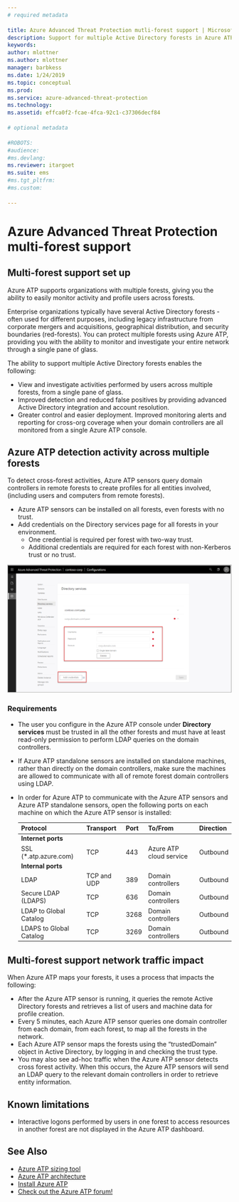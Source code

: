 ```yaml
---
# required metadata

title: Azure Advanced Threat Protection mutli-forest support | Microsoft Docs
description: Support for multiple Active Directory forests in Azure ATP.
keywords:
author: mlottner
ms.author: mlottner
manager: barbkess
ms.date: 1/24/2019
ms.topic: conceptual
ms.prod:
ms.service: azure-advanced-threat-protection
ms.technology:
ms.assetid: effca0f2-fcae-4fca-92c1-c37306decf84

# optional metadata

#ROBOTS:
#audience:
#ms.devlang:
ms.reviewer: itargoet
ms.suite: ems
#ms.tgt_pltfrm:
#ms.custom:

---
```


# Azure Advanced Threat Protection multi-forest support


## Multi-forest support set up 

Azure ATP supports organizations with multiple forests, giving you the ability to easily monitor activity and profile users across forests. 

Enterprise organizations typically have several Active Directory forests - often used for different purposes, including legacy infrastructure from corporate mergers and acquisitions, geographical distribution, and security boundaries (red-forests). You can protect multiple forests using Azure ATP, providing you with the ability to monitor and investigate your entire network through a single pane of glass.

The ability to support multiple Active Directory forests enables the following:
-	View and investigate activities performed by users across multiple forests, from a single pane of glass. 
-	Improved detection and reduced false positives by providing advanced Active Directory integration and account resolution. 
-	Greater control and easier deployment. Improved monitoring alerts and reporting for cross-org coverage when your domain controllers are all monitored from a single Azure ATP console.


## Azure ATP detection activity across multiple forests 

To detect cross-forest activities, Azure ATP sensors query domain controllers in remote forests to create profiles for all entities involved, (including users and computers from remote forests). 

- Azure ATP sensors can be installed on all forests, even forests with no trust.
- Add credentials on the Directory services page for all forests in your environment. 
    - One credential is required per forest with two-way trust. 
    - Additional credentials are required for each forest with non-Kerberos trust or no trust. 

![Azure ATP welcome stage 1](media/directory-services-add-no-trust-forests.png)

### Requirements 

- The user you configure in the Azure ATP console under **Directory services** must be trusted in all the other forests and must have at least read-only permission to perform LDAP queries on the domain controllers.
- If Azure ATP standalone sensors are installed on standalone machines, rather than directly on the domain controllers, make sure the machines are allowed to communicate with all of remote forest domain controllers using LDAP. 

- In order for Azure ATP to communicate with the Azure ATP sensors and Azure ATP standalone sensors, open the following ports on each machine on which the Azure ATP sensor is installed:
 
  |Protocol|Transport|Port|To/From|Direction|
  |----|----|----|----|----|
  |**Internet ports**||||
  |SSL (*.atp.azure.com)|TCP|443|Azure ATP cloud service|Outbound|
  |**Internal ports**||||			
  |LDAP|TCP and UDP|389|Domain controllers|Outbound|
  |Secure LDAP (LDAPS)|TCP|636|Domain controllers|Outbound|
  |LDAP to Global Catalog|TCP|3268|Domain controllers|Outbound|
  |LDAPS to Global Catalog|TCP|3269|Domain controllers|Outbound|


## Multi-forest support network traffic impact 

When Azure ATP maps your forests, it uses a process that impacts the following:

-	After the Azure ATP sensor is running, it queries the remote Active Directory forests and retrieves a list of users and machine data for profile creation.
-	Every 5 minutes, each Azure ATP sensor queries one domain controller from each domain, from each forest, to map all the forests in the network.
-	Each Azure ATP sensor maps the forests using the “trustedDomain” object in Active Directory, by logging in and checking the trust type.
-	You may also see ad-hoc traffic when the Azure ATP sensor detects cross forest activity. When this occurs, the Azure ATP sensors will send an LDAP query to the relevant domain controllers in order to retrieve entity information. 

## Known limitations
-	Interactive logons performed by users in one forest to access resources in another forest are not displayed in the Azure ATP dashboard.



## See Also
- [Azure ATP sizing tool](http://aka.ms/aatpsizingtool)
- [Azure ATP architecture](atp-architecture.md)
- [Install Azure ATP](install-atp-step1.md)
- [Check out the Azure ATP forum!](https://aka.ms/azureatpcommunity)


